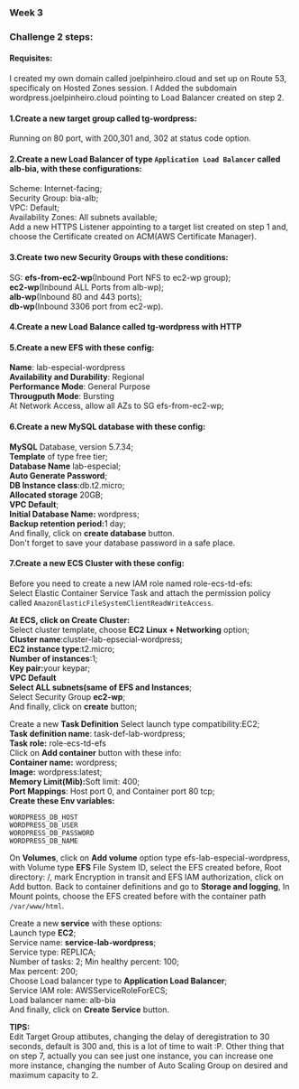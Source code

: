 ### Week 3

### Challenge 2 steps:

#### Requisites:        
I created my own domain called joelpinheiro.cloud and set up on Route 53, specificaly on Hosted Zones session.
I Added the subdomain wordpress.joelpinheiro.cloud pointing to Load Balancer created on step 2.     


#### 1.Create a new target group called tg-wordpress:
Running on 80 port, with 200,301 and, 302 at status code option.

#### 2.Create a new Load Balancer of type ```Application Load Balancer``` called alb-bia, with these configurations:        
Scheme: Internet-facing;        
Security Group: bia-alb;                
VPC: Default;       
Availability Zones: All subnets available;      
Add a new HTTPS Listener appointing to a target list created on step 1 and, choose the Certificate created on ACM(AWS Certificate Manager).     

#### 3.Create two new Security Groups with these conditions:

SG: 
<b>efs-from-ec2-wp</b>(Inbound Port NFS to ec2-wp group);      
<b>ec2-wp</b>(Inbound ALL Ports from alb-wp);      
<b>alb-wp</b>(Inbound 80 and 443 ports);     
<b>db-wp</b>(Inbound 3306 port from ec2-wp).

#### 4.Create a new Load Balance called tg-wordpress with HTTP

#### 5.Create a new EFS with these config:
<b>Name</b>: lab-especial-wordpress        
<b>Availability and Durability</b>: Regional       
<b>Performance Mode</b>: General Purpose       
<b>Througputh Mode</b>: Bursting       
At Network Access, allow all AZs to SG efs-from-ec2-wp;     

#### 6.Create a new MySQL database with these config:
<b>MySQL</b> Database, version 5.7.34;      
<b>Template</b> of type free tier;      
<b>Database Name</b> lab-especial;      
<b>Auto Generate Password</b>;      
<b>DB Instance class</b>:db.t2.micro;       
<b>Allocated storage</b> 20GB;      
<b>VPC Default</b>;     
<b>Initial Database Name: </b>wordpress;     
<b>Backup retention period:</b>1 day;       
And finally, click on <b>create database</b> button.        
Don't forget to save your database password in a safe place.

#### 7.Create a new ECS Cluster with these config:
Before you need to create a new IAM role named role-ecs-td-efs:      
Select Elastic Container Service Task and attach the permission policy called  ```AmazonElasticFileSystemClientReadWriteAccess```.

<b>At ECS, click on Create Cluster:</b>     
Select cluster template, choose <b>EC2 Linux + Networking</b> option;       
<b>Cluster name</b>:cluster-lab-epsecial-wordpress;     
<b>EC2 instance type</b>:t2.micro;      
<b>Number of instances</b>:1;       
<b>Key pair:</b>your keypar;        
<b>VPC Default</b>      
<b>Select ALL subnets(same of EFS and Instances</b>;      
Select Security Group <b>ec2-wp</b>;        
And finally, click on <b>create</b> button;     

Create a new <b>Task Definition</b> 
Select launch type compatibility:EC2;       
<b>Task definition name</b>: task-def-lab-wordpress;        
<b>Task role:</b> role-ecs-td-efs     
Click on <b>Add container</b> button with these info:       
<b>Container name:</b> wordpress;               
<b>Image:</b> wordpress:latest;      
<b>Memory Limit(Mib):</b>Soft limit: 400;        
<b>Port Mappings</b>: Host port 0, and Container port 80 tcp;     
<b>Create these Env variables:</b>      
```
WORDPRESS_DB_HOST   
WORDPRESS_DB_USER   
WORDPRESS_DB_PASSWORD      
WORDPRESS_DB_NAME   
```
On <b>Volumes</b>, click on <b>Add volume</b> option type efs-lab-especial-wordpress, with Volume type <b>EFS</b>
File System ID, select the EFS created before, Root directory: /, mark Encryption in transit and EFS IAM authorization, click on Add button.
Back to container definitions and go to <b>Storage and logging</b>, In Mount points, choose the EFS created before with the container path ```/var/www/html```.

Create a new <b>service</b> with these options:     
Launch type <b>EC2</b>;     
Service name: <b>service-lab-wordpress</b>;     
Service type: REPLICA;      
Number of tasks: 2;
Min healthy percent: 100;        
Max percent: 200;       
Choose Load balancer type to <b>Application Load Balancer</b>;      
Service IAM role: AWSServiceRoleForECS;     
Load balancer name: alb-bia     
And finally, click on <b>Create Service</b> button.

<b>TIPS:</b>        
Edit Target Group attibutes, changing the delay of deregistration to 30 seconds, default is 300 and, this is a lot of time to wait :P.
Other thing that on step 7, actually you can see just one instance, you can increase one  more instance, changing the number of Auto Scaling Group on desired and maximum capacity to 2.

